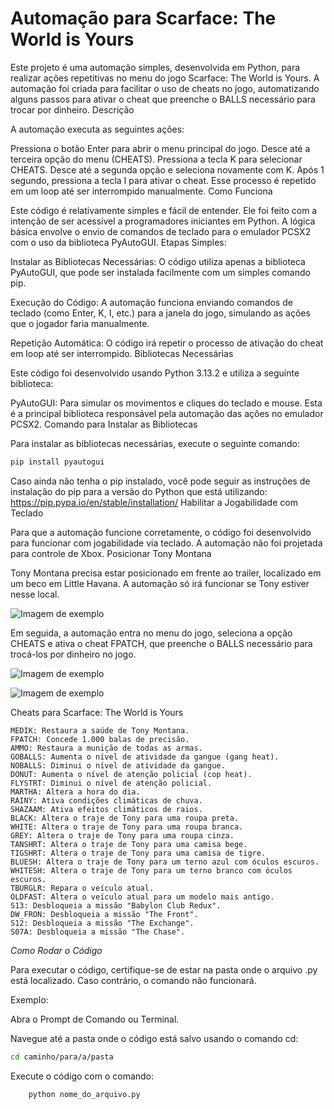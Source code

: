 # Automação para Scarface: The World is Yours

Este projeto é uma automação simples, desenvolvida em Python, para realizar ações repetitivas no menu do jogo Scarface: The World is Yours. A automação foi criada para facilitar o uso de cheats no jogo, automatizando alguns passos para ativar o cheat que preenche o BALLS necessário para trocar por dinheiro.
Descrição

A automação executa as seguintes ações:

Pressiona o botão Enter para abrir o menu principal do jogo.
Desce até a terceira opção do menu (CHEATS).
Pressiona a tecla K para selecionar CHEATS.
Desce até a segunda opção e seleciona novamente com K.
Após 1 segundo, pressiona a tecla I para ativar o cheat.
Esse processo é repetido em um loop até ser interrompido manualmente.
Como Funciona

Este código é relativamente simples e fácil de entender. Ele foi feito com a intenção de ser acessível a programadores iniciantes em Python. A lógica básica envolve o envio de comandos de teclado para o emulador PCSX2 com o uso da biblioteca PyAutoGUI.
Etapas Simples:

Instalar as Bibliotecas Necessárias:
O código utiliza apenas a biblioteca PyAutoGUI, que pode ser instalada facilmente com um simples comando pip.

Execução do Código:
A automação funciona enviando comandos de teclado (como Enter, K, I, etc.) para a janela do jogo, simulando as ações que o jogador faria manualmente.

Repetição Automática:
O código irá repetir o processo de ativação do cheat em loop até ser interrompido.
Bibliotecas Necessárias

Este código foi desenvolvido usando Python 3.13.2 e utiliza a seguinte biblioteca:

PyAutoGUI: Para simular os movimentos e cliques do teclado e mouse. Esta é a principal biblioteca responsável pela automação das ações no emulador PCSX2.
Comando para Instalar as Bibliotecas

Para instalar as bibliotecas necessárias, execute o seguinte comando:

```bash
pip install pyautogui
```
Caso ainda não tenha o pip instalado, você pode seguir as instruções de instalação do pip para a versão do Python que está utilizando: https://pip.pypa.io/en/stable/installation/
Habilitar a Jogabilidade com Teclado

Para que a automação funcione corretamente, o código foi desenvolvido para funcionar com jogabilidade via teclado. A automação não foi projetada para controle de Xbox.
Posicionar Tony Montana

Tony Montana precisa estar posicionado em frente ao trailer, localizado em um beco em Little Havana. A automação só irá funcionar se Tony estiver nesse local.

![Imagem de exemplo](https://i.imgur.com/QNgwGlb.png)

Em seguida, a automação entra no menu do jogo, seleciona a opção CHEATS e ativa o cheat FPATCH, que preenche o BALLS necessário para trocá-los por dinheiro no jogo.

![Imagem de exemplo](https://i.imgur.com/0BawhlT.png)

![Imagem de exemplo](https://i.imgur.com/fHsyzbm.png)



Cheats para Scarface: The World is Yours

    MEDIK: Restaura a saúde de Tony Montana.
    FPATCH: Concede 1.000 balas de precisão.
    AMMO: Restaura a munição de todas as armas.
    GOBALLS: Aumenta o nível de atividade da gangue (gang heat).
    NOBALLS: Diminui o nível de atividade da gangue.
    DONUT: Aumenta o nível de atenção policial (cop heat).
    FLYSTRT: Diminui o nível de atenção policial.
    MARTHA: Altera a hora do dia.
    RAINY: Ativa condições climáticas de chuva.
    SHAZAAM: Ativa efeitos climáticos de raios.
    BLACK: Altera o traje de Tony para uma roupa preta.
    WHITE: Altera o traje de Tony para uma roupa branca.
    GREY: Altera o traje de Tony para uma roupa cinza.
    TANSHRT: Altera o traje de Tony para uma camisa bege.
    TIGSHRT: Altera o traje de Tony para uma camisa de tigre.
    BLUESH: Altera o traje de Tony para um terno azul com óculos escuros.
    WHITESH: Altera o traje de Tony para um terno branco com óculos escuros.
    TBURGLR: Repara o veículo atual.
    OLDFAST: Altera o veículo atual para um modelo mais antigo.
    S13: Desbloqueia a missão "Babylon Club Redux".
    DW_FRON: Desbloqueia a missão "The Front".
    S12: Desbloqueia a missão "The Exchange".
    S07A: Desbloqueia a missão "The Chase".

*Como Rodar o Código*

Para executar o código, certifique-se de estar na pasta onde o arquivo .py está localizado. Caso contrário, o comando não funcionará.

Exemplo:

Abra o Prompt de Comando ou Terminal.

 Navegue até a pasta onde o código está salvo usando o comando cd:
```bash
cd caminho/para/a/pasta
```
Execute o código com o comando:
```bash
    python nome_do_arquivo.py
```